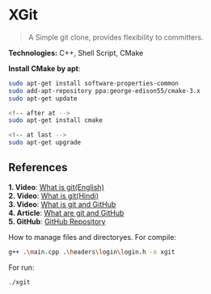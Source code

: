 # XGit
> A Simple git clone, provides flexibility to committers.

<b>Technologies:</b> C++, Shell Script, CMake

<b>Install CMake by apt</b>:
```sh
sudo apt-get install software-properties-common
sudo add-apt-repository ppa:george-edison55/cmake-3.x
sudo apt-get update

<!-- after at -->
sudo apt-get install cmake

<!-- at last -->
sudo apt-get upgrade
```

## References
<b>1. Video</b>: [What is git(English)](https://www.youtube.com/watch?v=2sjqTHE0zok&t=716s)<br>
<b>2. Video</b>: [What is git(Hindi)](https://www.youtube.com/watch?v=QhqVRuRBA9w)<br>
<b>3. Video</b>: [What is git and GitHub](https://www.youtube.com/watch?v=ZoOdwgxmw4U)<br>
<b>4. Article</b>: [What are git and GitHub](http://ryanheathcote.com/git/build-your-own-vcs)<br>
<b>5. GitHub</b>: [GitHub Repository](https://github.com/anurag97/Mygit)<br>

How to manage files and directoryes.
For compile:
```sh
g++ .\main.cpp .\headers\login\login.h -o xgit
```

For run:
```sh
./xgit
```
